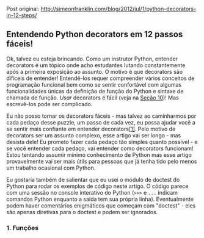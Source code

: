 Post original: http://simeonfranklin.com/blog/2012/jul/1/python-decorators-in-12-steps/

## Entendendo Python decorators em 12 passos fáceis!

Ok, talvez eu esteja brincando. Como um instrutor Python, entender decorators é um tópico onde acho estudantes lutando constantemente após a primeira exposição ao assunto. O motivo é que decorators são difíceis de entender! Entendê-los requer compreender vários conceitos de programação funcional bem como se sentir confortável com algumas funcionalidades únicas da definição de função do Python e sintaxe de chamada de função. *Usar* decorators é fácil (veja na [Seção 10]())! Mas escrevê-los pode ser complicado.

Eu não posso tornar os decorators fáceis - mas talvez ao caminharmos por cada pedaço desse puzzle, um passo de cada vez, eu possa ajudar você a se sentir mais confiante em entender decorators[[1]](). Pelo motivo de decorators ser um assunto complexo, esse artigo vai ser longo - mas desista dele! Eu prometo fazer cada pedaço tão simples quanto possível - e se você entender cada pedaço, vai entender como decorators funcionam! Estou tentando assumir mínimo conhecimento de Python mas esse artigo provavelmente vai ser mais útils para pessoas que já tenha tido pelo menos um trabalho ocasional com Python.

Eu gostaria também de salientar que eu usei o módulo de doctest do Python para rodar os exemplos de código neste artigo. O código parece com uma sessão no console interativo do Python (`>>>` e `...` indicam comandos Python enquanto a saída tem sua própria linha). Eventualmente podem haver comentários enigmáticos que começam com "doctest" - eles são apenas diretivas para o doctest e podem ser ignorados.

### 1. Funções

